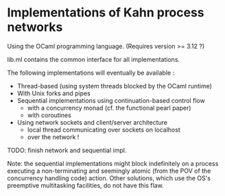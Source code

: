 Implementations of Kahn process networks
========================================

Using the OCaml programming language. (Requires version >= 3.12 ?)

lib.ml contains the common interface for all implementations.

The following implementations will eventually be available :
* Thread-based (using system threads blocked by the OCaml runtime)
* With Unix forks and pipes
* Sequential implementations using continuation-based control flow
  * with a concurrency monad (cf. the functional pearl paper)
  * with coroutines
* Using network sockets and client/server architecture
  * local thread communicating over sockets on localhost
  * over the network !

TODO: finish network and sequential impl.

Note: the sequential implementations might block indefinitely on a process
executing a non-terminating and seemingly atomic (from the POV of the
concurrency handling code) action. Other solutions, which use the OS's
preemptive multitasking facilities, do not have this flaw.
